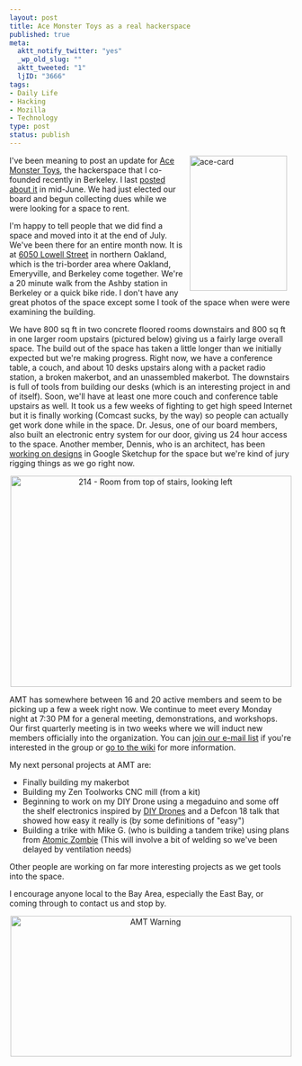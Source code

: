 ```yaml
--- 
layout: post
title: Ace Monster Toys as a real hackerspace
published: true
meta: 
  aktt_notify_twitter: "yes"
  _wp_old_slug: ""
  aktt_tweeted: "1"
  ljID: "3666"
tags: 
- Daily Life
- Hacking
- Mozilla
- Technology
type: post
status: publish
---
```

<a href="http://www.flickr.com/photos/albill/4946348909/" title="ace-card by albill, on Flickr"><img src="http://farm5.static.flickr.com/4112/4946348909_d0001c5c6e_m.jpg" align="right" hspace="10" width="173" height="240" alt="ace-card" /></a> I've been meaning to post an update for <a href="http://www.acemonstertoys.org/display/AMT/Home">Ace Monster Toys</a>, the hackerspace that I co-founded recently in Berkeley. I last <a href="http://www.openbuddha.com/2010/06/17/ace-monster-toys-all-on-board/">posted about it</a> in mid-June. We had just elected our board and begun collecting dues while we were looking for a space to rent.

I'm happy to tell people that we did find a space and moved into it at the end of July. We've been there for an entire month now. It is at <a href="http://www.acemonstertoys.org/display/AMT/6050+Lowell+Street">6050 Lowell Street</a> in northern Oakland, which is the tri-border area where Oakland, Emeryville, and Berkeley come together. We're a 20 minute walk from the Ashby station in Berkeley or a quick bike ride. I don't have any great photos of the space except some I took of the space when were were examining the building.

We have 800 sq ft in two concrete floored rooms downstairs and 800 sq ft in one larger room upstairs (pictured below) giving us a fairly large overall space. The build out of the space has taken a little longer than we initially expected but we're making progress. Right now, we have a conference table, a couch, and about 10 desks upstairs along with a packet radio station, a broken makerbot, and an unassembled makerbot. The downstairs is full of tools from building our desks (which is an interesting project in and of itself). Soon, we'll have at least one more couch and conference table upstairs as well. It took us a few weeks of fighting to get high speed Internet but it is finally working (Comcast sucks, by the way) so people can actually get work done while in the space. Dr. Jesus, one of our board members, also built an electronic entry system for our door, giving us 24 hour access to the space. Another member, Dennis, who is an architect, has been <a href="http://www.acemonstertoys.org/display/AMT/Build+Out+Design+1">working on designs</a> in Google Sketchup for the space but we're kind of jury rigging things as we go right now.

<div align="center"><a href="http://www.flickr.com/photos/albill/4703898551/" title="214 - Room from top of stairs, looking left by albill, on Flickr"><img src="http://farm5.static.flickr.com/4066/4703898551_42c25955ff.jpg" width="500" height="375" alt="214 - Room from top of stairs, looking left" /></a></div>

AMT has somewhere between 16 and 20 active members and seem to be picking up a few a week right now. We continue to meet every Monday night at 7:30 PM for a general meeting, demonstrations, and workshops. Our first quarterly meeting is in two weeks where we will induct new members officially into the organization. You can <a href="http://lists.acemonstertoys.org/cgi-bin/mailman/listinfo/discuss">join our e-mail list</a> if you're interested in the group or <a href="http://www.acemonstertoys.org/display/AMT">go to the wiki</a> for more information.

My next personal projects at AMT are:
<ul><li>Finally building my makerbot</li>
<li>Building my Zen Toolworks CNC mill (from a kit)</li>
<li>Beginning to work on my DIY Drone using a megaduino and some off the shelf electronics inspired by <a href="http://diydrones.com/">DIY Drones</a> and a Defcon 18 talk that showed how easy it really is (by some definitions of "easy")</li>
<li>Building a trike with Mike G. (who is building a tandem trike) using plans from <a href="http://atomiczombie.com/">Atomic Zombie</a> (This will involve a bit of welding so we've been delayed by ventilation needs)</li></ul>

Other people are working on far more interesting projects as we get tools into the space.

I encourage anyone local to the Bay Area, especially the East Bay, or coming through to contact us and stop by. 

<div align="center"><a href="http://www.flickr.com/photos/albill/4946847320/" title="AMT Warning by albill, on Flickr"><img src="http://farm5.static.flickr.com/4136/4946847320_8b4025d6ba.jpg" width="500" height="250" alt="AMT Warning" /></a></div>
